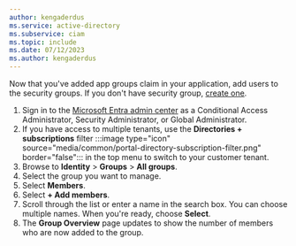 ```yaml
---
author: kengaderdus
ms.service: active-directory
ms.subservice: ciam
ms.topic: include
ms.date: 07/12/2023
ms.author: kengaderdus
---
```

Now that you've added app groups claim in your application, add users to the security groups. If you don't have security group, [create one](../../../../fundamentals/how-to-manage-groups.md#create-a-basic-group-and-add-members).

1. Sign in to the [Microsoft Entra admin center](https://entra.microsoft.com) as a Conditional Access Administrator, Security Administrator, or Global Administrator. 
1. If you have access to multiple tenants, use the **Directories + subscriptions** filter :::image type="icon" source="media/common/portal-directory-subscription-filter.png" border="false"::: in the top menu to switch to your customer tenant. 
1. Browse to **Identity** > **Groups** > **All groups**.
1. Select the group you want to manage.
1. Select  **Members**.
1. Select **+ Add members**.
1. Scroll through the list or enter a name in the search box. You can choose multiple names. When you're ready, choose **Select**.
1. The **Group Overview** page updates to show the number of members who are now added to the group.

